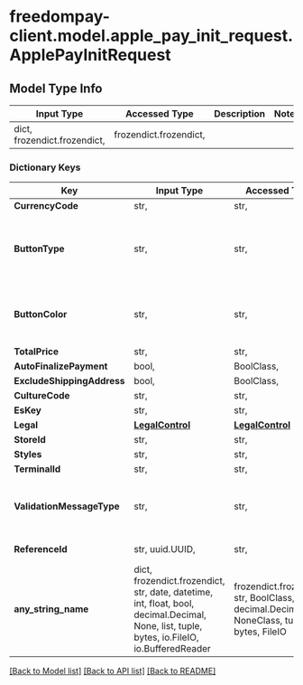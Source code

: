 # freedompay-client.model.apple_pay_init_request.ApplePayInitRequest

## Model Type Info
Input Type | Accessed Type | Description | Notes
------------ | ------------- | ------------- | -------------
dict, frozendict.frozendict,  | frozendict.frozendict,  |  | 

### Dictionary Keys
Key | Input Type | Accessed Type | Description | Notes
------------ | ------------- | ------------- | ------------- | -------------
**CurrencyCode** | str,  | str,  |  | [optional] 
**ButtonType** | str,  | str,  |  | [optional] must be one of ["Unknown", "Plain", "Book", "Buy", "CheckOut", "Donate", "Subscribe", ] 
**ButtonColor** | str,  | str,  |  | [optional] must be one of ["Unknown", "Black", "White", "WhiteWithOutline", ] 
**TotalPrice** | str,  | str,  |  | [optional] 
**AutoFinalizePayment** | bool,  | BoolClass,  |  | [optional] 
**ExcludeShippingAddress** | bool,  | BoolClass,  |  | [optional] 
**CultureCode** | str,  | str,  |  | [optional] 
**EsKey** | str,  | str,  |  | [optional] 
**Legal** | [**LegalControl**](LegalControl.md) | [**LegalControl**](LegalControl.md) |  | [optional] 
**StoreId** | str,  | str,  |  | [optional] 
**Styles** | str,  | str,  |  | [optional] 
**TerminalId** | str,  | str,  |  | [optional] 
**ValidationMessageType** | str,  | str,  |  | [optional] must be one of ["Unknown", "None", "Feedback", "Tooltip", ] 
**ReferenceId** | str, uuid.UUID,  | str,  |  | [optional] value must be a uuid
**any_string_name** | dict, frozendict.frozendict, str, date, datetime, int, float, bool, decimal.Decimal, None, list, tuple, bytes, io.FileIO, io.BufferedReader | frozendict.frozendict, str, BoolClass, decimal.Decimal, NoneClass, tuple, bytes, FileIO | any string name can be used but the value must be the correct type | [optional]

[[Back to Model list]](../../README.md#documentation-for-models) [[Back to API list]](../../README.md#documentation-for-api-endpoints) [[Back to README]](../../README.md)

